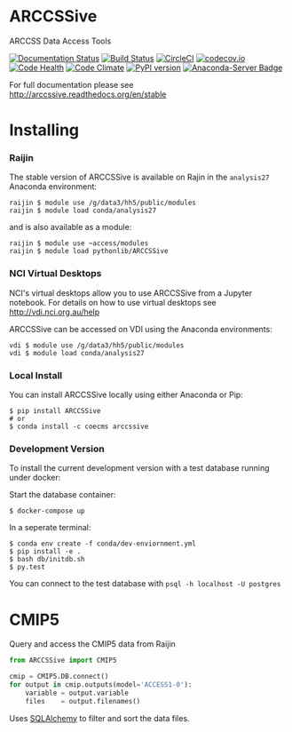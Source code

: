 # ARCCSSive
ARCCSS Data Access Tools

[![Documentation Status](https://readthedocs.org/projects/arccssive/badge/?version=latest)](https://readthedocs.org/projects/arccssive/?badge=latest)
[![Build Status](https://travis-ci.org/coecms/ARCCSSive.svg?branch=master)](https://travis-ci.org/coecms/ARCCSSive)
[![CircleCI](https://circleci.com/gh/coecms/ARCCSSive.svg?style=shield)](https://circleci.com/gh/coecms/ARCCSSive)
[![codecov.io](http://codecov.io/github/coecms/ARCCSSive/coverage.svg?branch=master)](http://codecov.io/github/coecms/ARCCSSive?branch=master)
[![Code Health](https://landscape.io/github/coecms/ARCCSSive/master/landscape.svg?style=flat)](https://landscape.io/github/coecms/ARCCSSive/master)
[![Code Climate](https://codeclimate.com/github/coecms/ARCCSSive/badges/gpa.svg)](https://codeclimate.com/github/coecms/ARCCSSive)
[![PyPI version](https://badge.fury.io/py/ARCCSSive.svg)](https://pypi.python.org/pypi/ARCCSSive)
[![Anaconda-Server Badge](https://anaconda.org/coecms/arccssive/badges/version.svg)](https://anaconda.org/coecms/arccssive)

For full documentation please see http://arccssive.readthedocs.org/en/stable

Installing
==========

### Raijin

The stable version of ARCCSSive is available on Rajin in the `analysis27` Anaconda environment:

    raijin $ module use /g/data3/hh5/public/modules
    raijin $ module load conda/analysis27

and is also available as a module:

    raijin $ module use ~access/modules
    raijin $ module load pythonlib/ARCCSSive

### NCI Virtual Desktops

NCI's virtual desktops allow you to use ARCCSSive from a Jupyter notebook. For
details on how to use virtual desktops see http://vdi.nci.org.au/help

ARCCSSive can be accessed on VDI using the Anaconda environments:

    vdi $ module use /g/data3/hh5/public/modules
    vdi $ module load conda/analysis27

### Local Install

You can install ARCCSSive locally using either Anaconda or Pip:

    $ pip install ARCCSSive
    # or
    $ conda install -c coecms arccssive

### Development Version

To install the current development version with a test database running under docker:

Start the database container:

    $ docker-compose up

In a seperate terminal:

    $ conda env create -f conda/dev-enviornment.yml
    $ pip install -e .
    $ bash db/initdb.sh
    $ py.test

You can connect to the test database with `psql -h localhost -U postgres`

CMIP5
=====

Query and access the CMIP5 data from Raijin

```python
from ARCCSSive import CMIP5

cmip = CMIP5.DB.connect()
for output in cmip.outputs(model='ACCESS1-0'):
    variable = output.variable
    files    = output.filenames()    
```

Uses
[SQLAlchemy](http://docs.sqlalchemy.org/en/rel_1_0/orm/tutorial.html#querying)
to filter and sort the data files.
